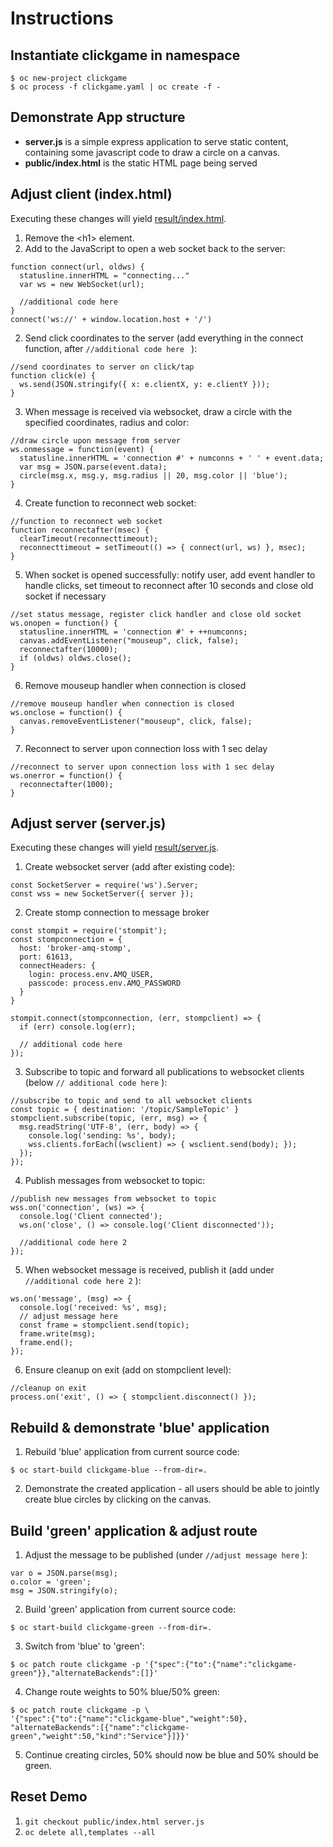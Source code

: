 # Instructions

## Instantiate clickgame in namespace
```
$ oc new-project clickgame
$ oc process -f clickgame.yaml | oc create -f -
```

## Demonstrate App structure
* **server.js** is a simple express application to serve static content,
containing some javascript code to draw a circle on a canvas.
* **public/index.html** is the static HTML page being served

## Adjust client (index.html)
Executing these changes will yield [result/index.html](result/index.html).

1. Remove the &lt;h1> element.
2. Add to the JavaScript to open a web socket back to the server:
```
function connect(url, oldws) {
  statusline.innerHTML = "connecting..."
  var ws = new WebSocket(url);

  //additional code here
}
connect('ws://' + window.location.host + '/')
```

2. Send click coordinates to the server
(add everything in the connect function, after ```//additional code here ``` ):
```
//send coordinates to server on click/tap
function click(e) {
  ws.send(JSON.stringify({ x: e.clientX, y: e.clientY }));
}
```

3. When message is received via websocket,
draw a circle with the specified coordinates, radius and color:
```
//draw circle upon message from server
ws.onmessage = function(event) {
  statusline.innerHTML = 'connection #' + numconns + ' ' + event.data;
  var msg = JSON.parse(event.data);
  circle(msg.x, msg.y, msg.radius || 20, msg.color || 'blue');
}
```

4. Create function to reconnect web socket:
```
//function to reconnect web socket
function reconnectafter(msec) {
  clearTimeout(reconnecttimeout);
  reconnecttimeout = setTimeout(() => { connect(url, ws) }, msec);
}
```

5. When socket is opened successfully:
notify user,
add event handler to handle clicks,
set timeout to reconnect after 10 seconds and
close old socket if necessary
```
//set status message, register click handler and close old socket
ws.onopen = function() {
  statusline.innerHTML = 'connection #' + ++numconns;
  canvas.addEventListener("mouseup", click, false);
  reconnectafter(10000);
  if (oldws) oldws.close();
}
```

6. Remove mouseup handler when connection is closed
```
//remove mouseup handler when connection is closed
ws.onclose = function() {
  canvas.removeEventListener("mouseup", click, false);
}
```

7. Reconnect to server upon connection loss with 1 sec delay
```
//reconnect to server upon connection loss with 1 sec delay
ws.onerror = function() {
  reconnectafter(1000);
}
```

## Adjust server (server.js)
Executing these changes will yield [result/server.js](result/server.js).

1. Create websocket server
(add after existing code):
```
const SocketServer = require('ws').Server;
const wss = new SocketServer({ server });
```

2. Create  stomp connection to message broker
```
const stompit = require('stompit');
const stompconnection = {
  host: 'broker-amq-stomp',
  port: 61613,
  connectHeaders: {
    login: process.env.AMQ_USER,
    passcode: process.env.AMQ_PASSWORD
  }
}

stompit.connect(stompconnection, (err, stompclient) => {
  if (err) console.log(err);

  // additional code here
});
```

3. Subscribe to topic and forward all publications to websocket clients
(below ```// additional code here``` ):
```
//subscribe to topic and send to all websocket clients
const topic = { destination: '/topic/SampleTopic' }
stompclient.subscribe(topic, (err, msg) => {
  msg.readString('UTF-8', (err, body) => {
    console.log('sending: %s', body);
    wss.clients.forEach((wsclient) => { wsclient.send(body); });
  });
});
```

4. Publish messages from websocket to topic:
```
//publish new messages from websocket to topic
wss.on('connection', (ws) => {
  console.log('Client connected');
  ws.on('close', () => console.log('Client disconnected'));

  //additional code here 2
});
```

5. When websocket message is received, publish it
(add under ```//additional code here 2``` ):
```
ws.on('message', (msg) => {
  console.log('received: %s', msg);
  // adjust message here
  const frame = stompclient.send(topic);
  frame.write(msg);
  frame.end();
});
```

6. Ensure cleanup on exit (add on stompclient level):
```
//cleanup on exit
process.on('exit', () => { stompclient.disconnect() });
```

## Rebuild & demonstrate 'blue' application
1. Rebuild 'blue' application from current source code:
```
$ oc start-build clickgame-blue --from-dir=.
```

2. Demonstrate the created application -
all users should be able to jointly create blue circles
by clicking on the canvas.

## Build 'green' application & adjust route
1. Adjust the message to be published (under ```//adjust message here``` ):
```
var o = JSON.parse(msg);
o.color = 'green';
msg = JSON.stringify(o);
```

2. Build 'green' application from current source code:
```
$ oc start-build clickgame-green --from-dir=.
```

3. Switch from 'blue' to 'green':
```
$ oc patch route clickgame -p '{"spec":{"to":{"name":"clickgame-green"}},"alternateBackends":[]}'
```

4. Change route weights to 50% blue/50% green:
```
$ oc patch route clickgame -p \
'{"spec":{"to":{"name":"clickgame-blue","weight":50},
"alternateBackends":[{"name":"clickgame-green","weight":50,"kind":"Service"}]}}'
```

5. Continue creating circles, 50% should now be blue and 50% should be green.

## Reset Demo
1. ```git checkout public/index.html server.js```
2. ```oc delete all,templates --all```
